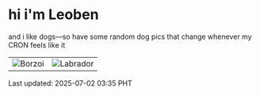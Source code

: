 # hi i'm Leoben

and i like dogs—so have some random dog pics that change whenever my CRON feels like it

|  |  |
|--------|----------|
| ![Borzoi](https://random-dog-vercel.vercel.app/api/random-borzoi?v=1751398553) | ![Labrador](https://random-dog-vercel.vercel.app/api/random-labrador?v=1751398553) |

Last updated: 2025-07-02 03:35 PHT
